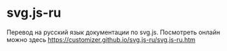 # svg.js-ru
Перевод на русский язык документации по svg.js.
Посмотреть онлайн можно здесь https://customizer.github.io/svg.js-ru/svg.js-ru.htm

